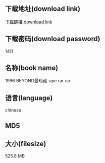 ## 下载地址(download link)
[下载链接 download link](https://tutu365.netlify.app/?s=1996+BEYOND%E6%9C%80%E7%8F%8D%E8%97%8F-ape.rar)

## 下载密码(download password)
1411

## 名称(book name)
1996 BEYOND最珍藏-ape.rar.rar

## 语言(language)
chinese

## MD5


## 大小(filesize)
525.8 MB
